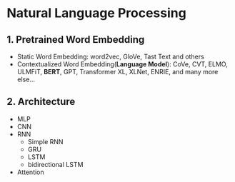 # Natural Language Processing

## 1. Pretrained Word Embedding
- Static Word Embedding: word2vec, GloVe, Tast Text and others
- Contextualized Word Embedding(**Language Model**): CoVe, CVT, ELMO, ULMFiT, **BERT**, GPT, Transformer XL, XLNet, ENRIE, and many more else...

## 2. Architecture
- MLP
- CNN
- RNN
  - Simple RNN
  - GRU
  - LSTM
  - bidirectional LSTM 
- Attention
